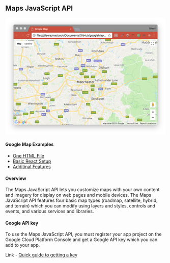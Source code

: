 ## Maps JavaScript API
![Maps JavaScript API](./basicHTML/basicHTML.png)

#### Google Map Examples
- [One HTML File](./basicHTML/BASIC.md)
- [Basic React Setup](./basicReact/REACT.md)
- [Additinal Features](./finalReact/FINAL.md)

#### Overview
The Maps JavaScript API lets you customize maps with your own content and imagery for display on web pages and mobile devices. The Maps JavaScript API features four basic map types (roadmap, satellite, hybrid, and terrain) which you can modify using layers and styles, controls and events, and various services and libraries.

#### Google API key
To use the Maps JavaScript API, you must register your app project on the Google Cloud Platform Console and get a Google API key which you can add to your app.

Link - [Quick guide to getting a key](https://developers.google.com/maps/documentation/javascript/get-api-key)
